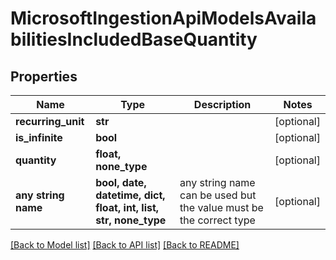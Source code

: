 # MicrosoftIngestionApiModelsAvailabilitiesIncludedBaseQuantity


## Properties
Name | Type | Description | Notes
------------ | ------------- | ------------- | -------------
**recurring_unit** | **str** |  | [optional] 
**is_infinite** | **bool** |  | [optional] 
**quantity** | **float, none_type** |  | [optional] 
**any string name** | **bool, date, datetime, dict, float, int, list, str, none_type** | any string name can be used but the value must be the correct type | [optional]

[[Back to Model list]](../README.md#documentation-for-models) [[Back to API list]](../README.md#documentation-for-api-endpoints) [[Back to README]](../README.md)


